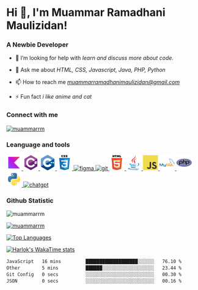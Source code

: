 <!-- [![MasterHead](linkgambar)] -->

<h1 align="left">Hi 👋, I'm Muammar Ramadhani Maulizidan!</h1>
<h3 align="left">A Newbie Developer</h3>

- 🤝 I’m looking for help with *learn and discuss more about code.*

- 💬 Ask me about *HTML, CSS, Javascript, Java, PHP, Python*

- 📫 How to reach me *muammarramadhanimaulizidan@gmail.com*

- ⚡ Fun fact *i like anime and cat*

### Connect with me
<p align="left">
<a href="https://linkedin.com/in/muammarrm" target="blank"><img align="center" src="https://raw.githubusercontent.com/rahuldkjain/github-profile-readme-generator/master/src/images/icons/Social/linked-in-alt.svg" alt="muammarrm" height="30" width="40" /></a>

### Leanguage and tools
<p align="left"> 
  <a href="https://kotlinlang.org/" target="_blank" rel="noreferrer"> 
    <img src="https://raw.githubusercontent.com/devicons/devicon/master/icons/kotlin/kotlin-original.svg" alt="kotlin" width="40" height="40"/> 
  </a> 
  <a href="https://learn.microsoft.com/en-us/dotnet/csharp/" target="_blank" rel="noreferrer"> 
    <img src="https://raw.githubusercontent.com/devicons/devicon/master/icons/csharp/csharp-original.svg" alt="csharp" width="40" height="40"/> 
  </a> 
  <a href="https://www.cprogramming.com/" target="_blank" rel="noreferrer"> 
    <img src="https://raw.githubusercontent.com/devicons/devicon/master/icons/cplusplus/cplusplus-original.svg" alt="cplusplus" width="40" height="40"/> 
  </a> 
  <a href="https://www.w3schools.com/css/" target="_blank" rel="noreferrer"> 
    <img src="https://raw.githubusercontent.com/devicons/devicon/master/icons/css3/css3-original-wordmark.svg" alt="css3" width="40" height="40"/> 
  </a> 
  <a href="https://www.figma.com/" target="_blank" rel="noreferrer"> 
    <img src="https://www.vectorlogo.zone/logos/figma/figma-icon.svg" alt="figma" width="40" height="40"/> 
  </a> 
  <a href="https://git-scm.com/" target="_blank" rel="noreferrer"> 
    <img src="https://www.vectorlogo.zone/logos/git-scm/git-scm-icon.svg" alt="git" width="40" height="40"/> 
  </a> 
  <a href="https://www.w3.org/html/" target="_blank" rel="noreferrer"> 
    <img src="https://raw.githubusercontent.com/devicons/devicon/master/icons/html5/html5-original-wordmark.svg" alt="html5" width="40" height="40"/> 
  </a> 
  <a href="https://www.java.com" target="_blank" rel="noreferrer"> 
    <img src="https://raw.githubusercontent.com/devicons/devicon/master/icons/java/java-original.svg" alt="java" width="40" height="40"/> 
  </a> 
  <a href="https://developer.mozilla.org/en-US/docs/Web/JavaScript" target="_blank" rel="noreferrer"> 
    <img src="https://raw.githubusercontent.com/devicons/devicon/master/icons/javascript/javascript-original.svg" alt="javascript" width="40" height="40"/> 
  </a> 
  <a href="https://www.mysql.com/" target="_blank" rel="noreferrer"> 
    <img src="https://raw.githubusercontent.com/devicons/devicon/master/icons/mysql/mysql-original-wordmark.svg" alt="mysql" width="40" height="40"/> 
  </a> 
  <a href="https://www.php.net" target="_blank" rel="noreferrer"> 
    <img src="https://raw.githubusercontent.com/devicons/devicon/master/icons/php/php-original.svg" alt="php" width="40" height="40"/> 
  </a> 
  <a href="https://www.python.org" target="_blank" rel="noreferrer"> 
    <img src="https://raw.githubusercontent.com/devicons/devicon/master/icons/python/python-original.svg" alt="python" width="40" height="40"/> 
  </a> 
  <a href="https://openai.com/chatgpt" target="_blank" rel="noreferrer"> 
    <img src="https://upload.wikimedia.org/wikipedia/commons/0/04/ChatGPT_logo.svg" alt="chatgpt" width="40" height="40"/> 
  </a>
</p>

### Github Statistic
<p align="left"> <img src="https://komarev.com/ghpvc/?username=muammarrm&label=Profile%20views&color=0e75b6&style=flat" alt="muammarrm" /> </p>

<p align="left">
  <a href="https://github.com/muammarRM">
    <img width="400em" src="https://github-readme-stats-eight-theta.vercel.app/api?username=muammarRM&show_icons=true&theme=tokyonight&include_all_commits=true&count_private=true" alt="muammarrm" />
  </a>
</p>

<p align="left">
  <a href="https://github.com/muammarRM">
    <img width="400em" src="https://github-readme-stats.vercel.app/api/top-langs/?username=muammarrm&theme=tokyonight&langs_count=6" alt="Top Languages" />
  </a>
</p>

<p align="left">
  <a href="https://github.com/muammarRM">
    <img width="400em" src="https://github-readme-stats.vercel.app/api/wakatime?username=muammarRM&layout=compact&theme=tokyonight" alt="Harlok's WakaTime stats" />
  </a>
</p>

<!--START_SECTION:waka-->

```txt
JavaScript   16 mins         ███████████████████░░░░░░   76.10 %
Other        5 mins          ██████░░░░░░░░░░░░░░░░░░░   23.44 %
Git Config   0 secs          ░░░░░░░░░░░░░░░░░░░░░░░░░   00.30 %
JSON         0 secs          ░░░░░░░░░░░░░░░░░░░░░░░░░   00.16 %
```

<!--END_SECTION:waka-->

<!-- [![Readme Card](https://github-readme-stats.vercel.app/api/pin/?username=muammarrm&repo=Aplikasi-Dicoding-Event)](https://github.com/muammarRM/Aplikasi-Dicoding-Event)) -->
